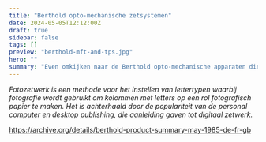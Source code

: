 ```yaml
---
title: "Berthold opto-mechanische zetsystemen"
date: 2024-05-05T12:12:00Z
draft: true
sidebar: false
tags: []
preview: "berthold-mft-and-tps.jpg"
hero: ""
summary: "Even omkijken naar de Berthold opto-mechanische apparaten die op mijn pad kwamen"
---
```


_Fotozetwerk is een methode voor het instellen van lettertypen waarbij fotografie wordt gebruikt om kolommen met letters op een rol fotografisch papier te maken.
Het is achterhaald door de populariteit van de personal computer en desktop publishing, die aanleiding gaven tot digitaal zetwerk._


https://archive.org/details/berthold-product-summary-may-1985-de-fr-gb

